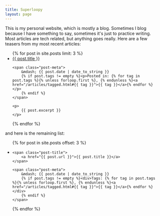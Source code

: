 ```yaml
---
title: Superloopy
layout: page
---
```


This is my personal website, which is mostly a blog. Sometimes I blog because
I have something to say, sometimes it's just to practice writing. Most
articles are tech related, but anything goes really. Here are a few teasers
from my most recent articles:

<ul class="posts">
{% for post in site.posts limit: 3 %}

<li>
    <span class="post-title">
        <a href="{{ post.url }}">{{ post.title }}</a>
    </span>

    <span class="post-meta">
        &mdash; {{ post.date | date_to_string }}
        {% if post.tags != empty %}<p>Posted in: {% for tag in post.tags %}{% unless forloop.first %}, {% endunless %}<a href="/articles/tagged.html#{{ tag }}">{{ tag }}</a>{% endfor %}</p>
        {% endif %}
    </span>

    <p>
        {{ post.excerpt }}
    </p>
</li>

{% endfor %}
</ul>

and here is the remaining list:

<ul class="posts">
{% for post in site.posts offset: 3 %}

<li>

    <span class="post-title">
        <a href="{{ post.url }}">{{ post.title }}</a>
    </span>

    <span class="post-meta">
        &mdash; {{ post.date | date_to_string }}
        {% if post.tags != empty %}<div>Tags: {% for tag in post.tags %}{% unless forloop.first %}, {% endunless %}<a href="/articles/tagged.html#{{ tag }}">{{ tag }}</a>{% endfor %}</div>
        {% endif %}
    </span>

</li>

{% endfor %}
</ul>
